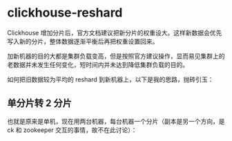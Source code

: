 # clickhouse-reshard
Clickhouse 增加分片后，官方文档建议把新分片的权重设大。这样新数据会优先写入新的分片，整体数据逐渐平衡后再把权重设置回来。

加新机器的目的大都是集群负载变高，但是按照官方建议操作，显而易见集群上的老数据并未发生任何变化，短时间内并未达到降低集群负载的目的。

如何把旧数据较为平均的 reshard 到新机器上，以下是我的思路，抛砖引玉：

单分片转 2 分片
----------
也就是原来是单机，现在用两台机器，每台机器一个分片（副本是另一个方向，是 ck 和 zookeeper 交互的事情，故不在此讨论）：
